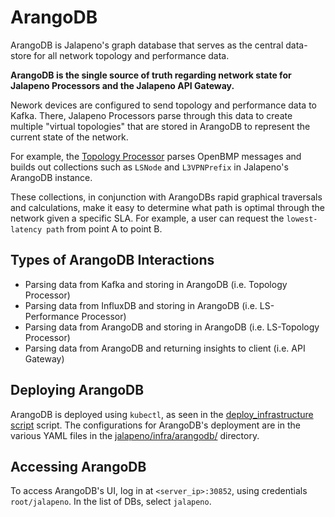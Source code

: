 # ArangoDB

ArangoDB is Jalapeno's graph database that serves as the central data-store for all network topology and performance data.

<b>ArangoDB is the single source of truth regarding network state for Jalapeno Processors and the Jalapeno API Gateway.</b>

Nework devices are configured to send topology and performance data to Kafka. There, Jalapeno Processors parse through this data to create multiple "virtual topologies" that are stored in ArangoDB to represent the current state of the network. 

For example, the [Topology Processor](../../processors/topology) parses OpenBMP messages and builds out collections such as `LSNode` and `L3VPNPrefix` in Jalapeno's ArangoDB instance. 

These collections, in conjunction with ArangoDBs rapid graphical traversals and calculations, make it easy to determine what path is optimal through the network given a specific SLA. For example, a user can request the `lowest-latency path` from point A to point B.

## Types of ArangoDB Interactions
* Parsing data from Kafka and storing in ArangoDB (i.e. Topology Processor)
* Parsing data from InfluxDB and storing in ArangoDB (i.e. LS-Performance Processor)
* Parsing data from ArangoDB and storing in ArangoDB (i.e. LS-Topology Processor)
* Parsing data from ArangoDB and returning insights to client (i.e. API Gateway)

## Deploying ArangoDB
ArangoDB is deployed using `kubectl`, as seen in the [deploy_infrastructure script](../deploy_infrastructure.sh) script. The configurations for ArangoDB's deployment are in the various YAML files in the [jalapeno/infra/arangodb/](.) directory.  

## Accessing ArangoDB
To access ArangoDB's UI, log in at `<server_ip>:30852`, using credentials `root/jalapeno`. In the list of DBs, select `jalapeno`.
